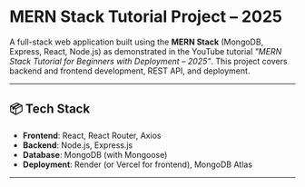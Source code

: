 # MERN Stack Tutorial Project – 2025

A full-stack web application built using the **MERN Stack** (MongoDB, Express, React, Node.js) as demonstrated in the YouTube tutorial _"MERN Stack Tutorial for Beginners with Deployment – 2025"_. This project covers backend and frontend development, REST API, and deployment.

---

## 📦 Tech Stack

- **Frontend**: React, React Router, Axios
- **Backend**: Node.js, Express.js
- **Database**: MongoDB (with Mongoose)
- **Deployment**: Render (or Vercel for frontend), MongoDB Atlas
---
